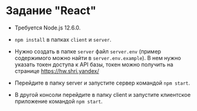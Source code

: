 # Задание "React"

* Требуется Node.js 12.6.0.

* `npm install` в папках `client` и `server`.

* Нужно создать в папке `server` файл `server.env` (пример содержимого можно найти в `server.env.example`). 
В нем нужно указать токен доступа к API базы, токен можно получить на странице https://hw.shri.yandex/

* Перейдите в папку server и запустите сервер командой `npm start`.

* В другой консоли перейдите в папку client и запустите клиентское приложение командой `npm start`.

